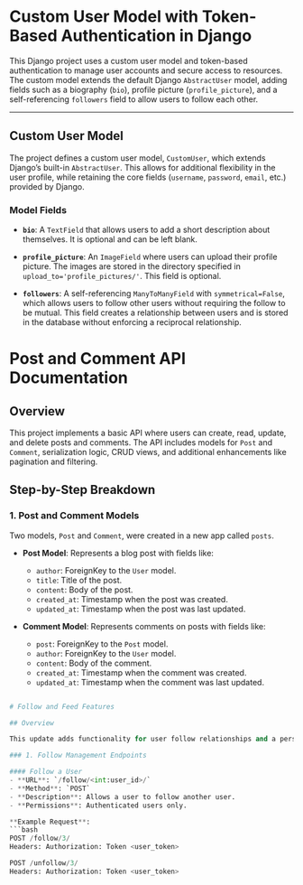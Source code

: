 # Custom User Model with Token-Based Authentication in Django

This Django project uses a custom user model and token-based authentication to manage user accounts and secure access to resources. The custom model extends the default Django `AbstractUser` model, adding fields such as a biography (`bio`), profile picture (`profile_picture`), and a self-referencing `followers` field to allow users to follow each other.

---

## Custom User Model

The project defines a custom user model, `CustomUser`, which extends Django’s built-in `AbstractUser`. This allows for additional flexibility in the user profile, while retaining the core fields (`username`, `password`, `email`, etc.) provided by Django.

### Model Fields

- **`bio`**: A `TextField` that allows users to add a short description about themselves. It is optional and can be left blank.
  
- **`profile_picture`**: An `ImageField` where users can upload their profile picture. The images are stored in the directory specified in `upload_to='profile_pictures/'`. This field is optional.

- **`followers`**: A self-referencing `ManyToManyField` with `symmetrical=False`, which allows users to follow other users without requiring the follow to be mutual. This field creates a relationship between users and is stored in the database without enforcing a reciprocal relationship.

# Post and Comment API Documentation

## Overview

This project implements a basic API where users can create, read, update, and delete posts and comments. The API includes models for `Post` and `Comment`, serialization logic, CRUD views, and additional enhancements like pagination and filtering.

## Step-by-Step Breakdown

### 1. Post and Comment Models

Two models, `Post` and `Comment`, were created in a new app called `posts`.

- **Post Model**: Represents a blog post with fields like:
  - `author`: ForeignKey to the `User` model.
  - `title`: Title of the post.
  - `content`: Body of the post.
  - `created_at`: Timestamp when the post was created.
  - `updated_at`: Timestamp when the post was last updated.

- **Comment Model**: Represents comments on posts with fields like:
  - `post`: ForeignKey to the `Post` model.
  - `author`: ForeignKey to the `User` model.
  - `content`: Body of the comment.
  - `created_at`: Timestamp when the comment was created.
  - `updated_at`: Timestamp when the comment was last updated.

```python

# Follow and Feed Features

## Overview

This update adds functionality for user follow relationships and a personalized content feed. Users can follow or unfollow others, and view a feed that displays posts from the users they follow.

### 1. Follow Management Endpoints

#### Follow a User
- **URL**: `/follow/<int:user_id>/`
- **Method**: `POST`
- **Description**: Allows a user to follow another user.
- **Permissions**: Authenticated users only.

**Example Request**:
```bash
POST /follow/3/
Headers: Authorization: Token <user_token>

POST /unfollow/3/
Headers: Authorization: Token <user_token>

